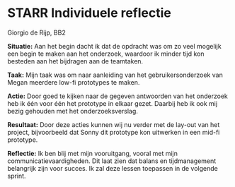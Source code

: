 # STARR Individuele reflectie
Giorgio de Rijp, BB2

**Situatie:**
Aan het begin dacht ik dat de opdracht was om zo veel mogelijk een begin te maken aan het onderzoek, waardoor ik minder tijd kon besteden aan het bijdragen aan de teamtaken.

**Taak:**
Mijn taak was om naar aanleiding van het gebruikersonderzoek van Megan meerdere low-fi prototypes te maken.

**Actie:**
Door goed te kijken naar de gegeven antwoorden van het onderzoek heb ik één voor één het prototype in elkaar gezet. Daarbij heb ik ook mij bezig gehouden met het onderzoeksverslag.

**Resultaat:**
Door deze acties kunnen wij nu verder met de lay-out van het project, bijvoorbeeld dat Sonny dit prototype kon uitwerken in een mid-fi prototype.

**Reflectie:**
Ik ben blij met mijn vooruitgang, vooral met mijn communicatievaardigheden. Dit laat zien dat balans en tijdmanagement belangrijk zijn voor succes. Ik zal deze lessen toepassen in de volgende sprint.
